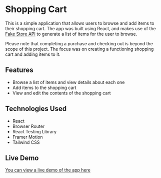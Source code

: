 # Shopping Cart

This is a simple application that allows users to browse and add items to their shopping cart. The app was built using React, and makes use of the [Fake Store API](https://fakestoreapi.com/) to generate a list of items for the user to browse.

Please note that completing a purchase and checking out is beyond the scope of this project. The focus was on creating a functioning shopping cart and adding items to it.

## Features

- Browse a list of items and view details about each one
- Add items to the shopping cart
- View and edit the contents of the shopping cart

## Technologies Used

- React
- Browser Router
- React Testing Library
- Framer Motion
- Tailwind CSS

## Live Demo

[You can view a live demo of the app here](https://evan1mclean.github.io/shopping-cart/)